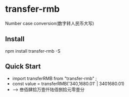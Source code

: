 # transfer-rmb
Number case conversion(数字转人民币大写)

## Install
npm install transfer-rmb -S

## Quick Start
- import transferRMB from "transfer-rmb" ;
- const value = transferRMB('340,1680.01' | 3401680.01)
-  --> 叁佰肆拾万壹仟陆佰捌拾元零壹分

